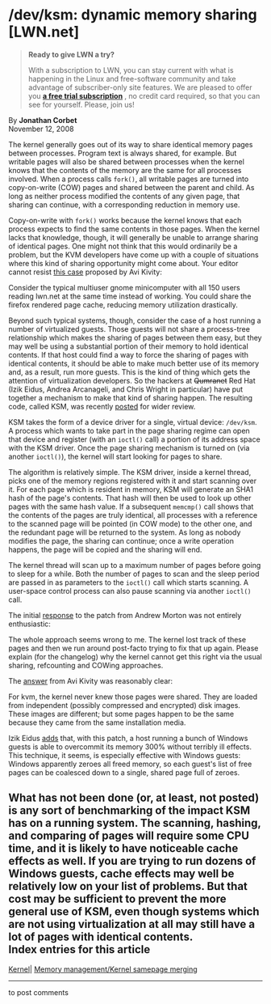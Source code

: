 # /dev/ksm: dynamic memory sharing [LWN.net]

> **Ready to give LWN a try?**
> 
> With a subscription to LWN, you can stay current with what is happening in the Linux and free-software community and take advantage of subscriber-only site features. We are pleased to offer you **[a free trial subscription](https://lwn.net/Promo/nst-trial/claim)** , no credit card required, so that you can see for yourself. Please, join us! 

By **Jonathan Corbet**  
November 12, 2008 

The kernel generally goes out of its way to share identical memory pages between processes. Program text is always shared, for example. But writable pages will also be shared between processes when the kernel knows that the contents of the memory are the same for all processes involved. When a process calls `fork()`, all writable pages are turned into copy-on-write (COW) pages and shared between the parent and child. As long as neither process modified the contents of any given page, that sharing can continue, with a corresponding reduction in memory use. 

Copy-on-write with `fork()` works because the kernel knows that each process expects to find the same contents in those pages. When the kernel lacks that knowledge, though, it will generally be unable to arrange sharing of identical pages. One might not think that this would ordinarily be a problem, but the KVM developers have come up with a couple of situations where this kind of sharing opportunity might come about. Your editor cannot resist [this case](/Articles/306706/) proposed by Avi Kivity: 

Consider the typical multiuser gnome minicomputer with all 150 users reading lwn.net at the same time instead of working. You could share the firefox rendered page cache, reducing memory utilization drastically. 

Beyond such typical systems, though, consider the case of a host running a number of virtualized guests. Those guests will not share a process-tree relationship which makes the sharing of pages between them easy, but they may well be using a substantial portion of their memory to hold identical contents. If that host could find a way to force the sharing of pages with identical contents, it should be able to make much better use of its memory and, as a result, run more guests. This is the kind of thing which gets the attention of virtualization developers. So the hackers at ~~Qumranet~~ Red Hat (Izik Eidus, Andrea Arcanageli, and Chris Wright in particular) have put together a mechanism to make that kind of sharing happen. The resulting code, called KSM, was recently [posted](http://lwn.net/Articles/306642/) for wider review. 

KSM takes the form of a device driver for a single, virtual device: `/dev/ksm`. A process which wants to take part in the page sharing regime can open that device and register (with an `ioctl()` call) a portion of its address space with the KSM driver. Once the page sharing mechanism is turned on (via another `ioctl()`), the kernel will start looking for pages to share. 

The algorithm is relatively simple. The KSM driver, inside a kernel thread, picks one of the memory regions registered with it and start scanning over it. For each page which is resident in memory, KSM will generate an SHA1 hash of the page's contents. That hash will then be used to look up other pages with the same hash value. If a subsequent `memcmp()` call shows that the contents of the pages are truly identical, all processes with a reference to the scanned page will be pointed (in COW mode) to the other one, and the redundant page will be returned to the system. As long as nobody modifies the page, the sharing can continue; once a write operation happens, the page will be copied and the sharing will end. 

The kernel thread will scan up to a maximum number of pages before going to sleep for a while. Both the number of pages to scan and the sleep period are passed in as parameters to the `ioctl()` call which starts scanning. A user-space control process can also pause scanning via another `ioctl()` call. 

The initial [response](/Articles/306710/) to the patch from Andrew Morton was not entirely enthusiastic: 

The whole approach seems wrong to me. The kernel lost track of these pages and then we run around post-facto trying to fix that up again. Please explain (for the changelog) why the kernel cannot get this right via the usual sharing, refcounting and COWing approaches. 

The [answer](/Articles/306711/) from Avi Kivity was reasonably clear: 

For kvm, the kernel never knew those pages were shared. They are loaded from independent (possibly compressed and encrypted) disk images. These images are different; but some pages happen to be the same because they came from the same installation media. 

Izik Eidus [adds](/Articles/306713/) that, with this patch, a host running a bunch of Windows guests is able to overcommit its memory 300% without terribly ill effects. This technique, it seems, is especially effective with Windows guests: Windows apparently zeroes all freed memory, so each guest's list of free pages can be coalesced down to a single, shared page full of zeroes. 

What has not been done (or, at least, not posted) is any sort of benchmarking of the impact KSM has on a running system. The scanning, hashing, and comparing of pages will require some CPU time, and it is likely to have noticeable cache effects as well. If you are trying to run dozens of Windows guests, cache effects may well be relatively low on your list of problems. But that cost may be sufficient to prevent the more general use of KSM, even though systems which are not using virtualization at all may still have a lot of pages with identical contents.  
Index entries for this article  
---  
[Kernel](/Kernel/Index)| [Memory management/Kernel samepage merging](/Kernel/Index#Memory_management-Kernel_samepage_merging)  
  


* * *

to post comments 
